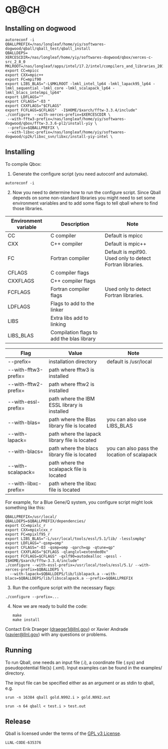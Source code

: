 # QB@CH

## Installing on dogwood
   ```
   autoreconf -i
   QBALLPREFIX=/nas/longleaf/home/yiy/softwares-dogwood/qball/qball_test/qball_install
   QBALLDEPS=
   XERCESCDIR=/nas/longleaf/home/yiy/softwares-dogwood/qbox/xerces-c-src_2_8_0
   MKLROOT=/nas/longleaf/apps/intel/17.2/intel/compilers_and_libraries_2017.2.174/linux/mkl/
   export CC=mpicc
   export CXX=mpic++
   export FC=mpif90
   export LIBS_BLAS="-L$MKLROOT -lmkl_intel_lp64 -lmkl_lapack95_lp64 -lmkl_sequential -lmkl_core -lmkl_scalapack_lp64 -lmkl_blacs_intelmpi_lp64"
   export LDFLAGS=""
   export CFLAGS="-O3 "
   export CXXFLAGS="$CFLAGS"
   export FCFLAGS=$CFLAGS"  -I$HOME/$xarch/fftw-3.3.4/include"
   ./configure  --with-xerces-prefix=$XERCESCDIR \
    --with-fftw3-prefix=/nas/longleaf/home/yiy/softwares-dogwood/qbox/fftw-3.3.6-pl2/install-yiy \
    --prefix=$QBALLPREFIX \
    --with-libxc-prefix=/nas/longleaf/home/yiy/softwares-dogwood/cp2k/libxc_svn/libxc/install-yiy-intel \
   ```

## Installing

To compile Qbox:

1. Generate the configure script (you need autoconf and automake). 

  ```
  autoreconf -i
  ```

2. Now you need to determine how to run the configure script. Since Qball depends on some non-standard libraries you might need to set some environment variables and to add some flags to tell qball where to find those libraries.

| Environment variable | Description             | Note                  |
| -------------------- |------------------------ | --------------------- |
| CC                   | C compiler              | Default is mpicc      |
| CXX                  | C++ compiler            | Default is mpic++     |
| FC                   | Fortran compiler        | Default is mpif90. Used only to detect Fortran libraries.|
| CFLAGS               | C compiler flags        |                       |
| CXXFLAGS             | C++ compiler flags      |                       |
| FCFLAGS              | Fortran compiler flags  | Used only to detect Fortran libraries.|
| LDFLAGS              | Flags to add to the linker |                    |
| LIBS                 | Extra libs add to linking  |                    |
| LIBS_BLAS            | Compilation flags to add the blas library |     |


| Flag                  | Value                          | Note                  |
|-----------------------|--------------------------------|-----------------------|
| --prefix=             | installation directory         | default is /usr/local |
| --with-fftw3-prefix=  | path where fftw3 is installed  |                       |
| --with-fftw2-prefix=  | path where fftw2 is installed  |                       |
| --with-essl-prefix=   | path where the IBM ESSL library is installed |         |
| --with-blas=          | path where the Blas library file is located  | you can also use LIBS_BLAS |
| --with-lapack=        | path where the lapack library file is located |        |
| --with-blacs=         | path where the blacs library file is located | you can also pass the location of scalapack |
| --with-scalapack=     | path where the scalapack file is located |             |
| --with-libxc-prefix=     | path where the libxc file is located |             |

  For example, for a Blue Gene/Q system, you configure script might look something like this:

  ```
  QBALLPREFIX=/usr/local/
  QBALLDEPS=$QBALLPREFIX/dependencies/
  export CC=mpixlc_r
  export CXX=mpixlcxx_r
  export FC=mpixlf95_r
  export LIBS_BLAS="-L/usr/local/tools/essl/5.1/lib/ -lesslsmpbg"
  export LDFLAGS="-qsmp=omp"
  export CFLAGS="-O3 -qsmp=omp -qarch=qp -qtune=qp"
  export CXXFLAGS="$CFLAGS -qlanglvl=extended0x"
  export FCFLAGS=$CFLAGS" -qxlf90=autodealloc -qessl -I$HOME/$xarch/fftw-3.3.4/include"
  ./configure --with-essl-prefix=/usr/local/tools/essl/5.1/ --with-xerces-prefix=$QBALLDEPS \
    --with-lapack=$QBALLDEPS/lib/liblapack.a --with-blacs=$QBALLDEPS/lib/libscalapack.a --prefix=$QBALLPREFIX
  ```

3. Run the configure script with the necessary flags:
  
  ```
  ./configure --prefix=... 
  ```

4. Now we are ready to build the code:
    
   ```
   make
   make install
   ```

Contact Erik Draeger (draeger1@llnl.gov) or Xavier Andrade
(xavier@llnl.gov) with any questions or problems.

## Running

To run Qball, one needs an input file (.i), a coordinate file (.sys)
and pseudopotential file(s) (.xml).  Input examples can be found in
the examples/ directory.

The input file can be specified either as an argument or as stdin to qball, e.g.

    srun -n 16384 qball gold.N992.i > gold.N992.out

    srun -n 64 qball < test.i > test.out

## Release

Qball is licensed under the terms of the [GPL v3 License](/COPYING).

``LLNL-CODE-635376``
